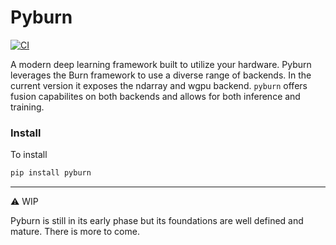 # Pyburn

[![CI](https://github.com/KwachOjunga/wrap-burn/actions/workflows/CI.yml/badge.svg?branch=master)](https://github.com/KwachOjunga/wrap-burn/actions/workflows/CI.yml)

A modern deep learning framework built to utilize your hardware.
Pyburn leverages the Burn framework to use a diverse range of backends.
In the current version it exposes the ndarray and wgpu backend. `pyburn` offers fusion capabilites
on both backends and allows for both inference and training. 

### Install

To install 

```python
pip install pyburn
```


---
⚠️ WIP

Pyburn is still in its early phase but its foundations are well defined and mature.
There is more to come.